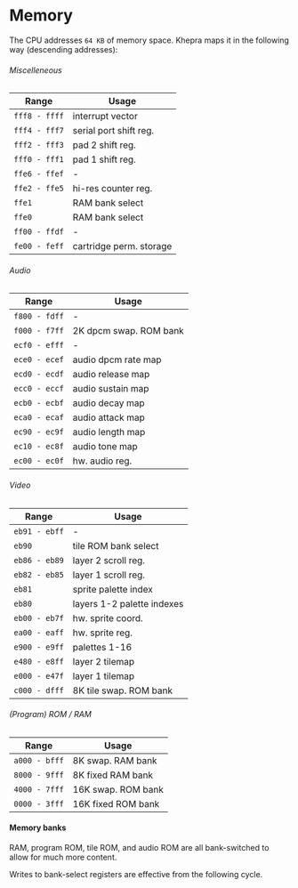 Memory
======

The CPU addresses `64 KB` of memory space.
Khepra maps it in the following way (descending addresses):

###### Miscelleneous
| Range | Usage |
|-------|-------|
| `fff8 - ffff` | interrupt vector |
| `fff4 - fff7` | serial port shift reg. |
| `fff2 - fff3` | pad 2 shift reg. |
| `fff0 - fff1` | pad 1 shift reg. |
| `ffe6 - ffef` | - |
| `ffe2 - ffe5` | hi-res counter reg. |
| `ffe1`        | RAM bank select |
| `ffe0`        | RAM bank select |
| `ff00 - ffdf` | - |
| `fe00 - feff` | cartridge perm. storage |

###### Audio
| Range | Usage |
|-------|-------|
| `f800 - fdff` | - |
| `f000 - f7ff` | 2K dpcm swap. ROM bank |
| `ecf0 - efff` | - |
| `ece0 - ecef` | audio dpcm rate map |
| `ecd0 - ecdf` | audio release map |
| `ecc0 - eccf` | audio sustain map |
| `ecb0 - ecbf` | audio decay map |
| `eca0 - ecaf` | audio attack map |
| `ec90 - ec9f` | audio length map |
| `ec10 - ec8f` | audio tone map |
| `ec00 - ec0f` | hw. audio reg. |

###### Video
| Range | Usage |
|-------|-------|
| `eb91 - ebff` | - |
| `eb90`        | tile ROM bank select |
| `eb86 - eb89` | layer 2 scroll reg. |
| `eb82 - eb85` | layer 1 scroll reg. |
| `eb81`        | sprite palette index |
| `eb80`        | layers 1-2 palette indexes |
| `eb00 - eb7f` | hw. sprite coord. |
| `ea00 - eaff` | hw. sprite reg. |
| `e900 - e9ff` | palettes 1-16 |
| `e480 - e8ff` | layer 2 tilemap |
| `e000 - e47f` | layer 1 tilemap |
| `c000 - dfff` | 8K tile swap. ROM bank |

###### (Program) ROM / RAM
| Range | Usage |
|-------|-------|
| `a000 - bfff` | 8K swap. RAM bank |
| `8000 - 9fff` | 8K  fixed RAM bank |
| `4000 - 7fff` | 16K swap. ROM bank |
| `0000 - 3fff` | 16K fixed ROM bank |

#### Memory banks
RAM, program ROM, tile ROM, and audio ROM are all bank-switched to allow for much
more content.

Writes to bank-select registers are effective from the following cycle.
